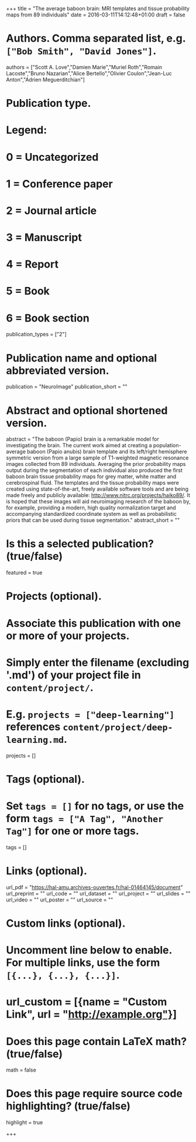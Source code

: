+++
title = "The average baboon brain: MRI templates and tissue probability maps from 89 individuals"
date = 2016-03-11T14:12:48+01:00
draft = false

# Authors. Comma separated list, e.g. `["Bob Smith", "David Jones"]`.
authors = ["Scott A. Love","Damien Marie","Muriel Roth","Romain Lacoste","Bruno Nazarian","Alice Bertello","Olivier Coulon","Jean-Luc Anton","Adrien Meguerditchian"]

# Publication type.
# Legend:
# 0 = Uncategorized
# 1 = Conference paper
# 2 = Journal article
# 3 = Manuscript
# 4 = Report
# 5 = Book
# 6 = Book section
publication_types = ["2"]

# Publication name and optional abbreviated version.
publication = "NeuroImage"
publication_short = ""

# Abstract and optional shortened version.
abstract = "The baboon (Papio) brain is a remarkable model for investigating the brain. The current work aimed at creating a population-average baboon (Papio anubis) brain template and its left/right hemisphere symmetric version from a large sample of T1-weighted magnetic resonance images collected from 89 individuals. Averaging the prior probability maps output during the segmentation of each individual also produced the first baboon brain tissue probability maps for grey matter, white matter and cerebrospinal fluid. The templates and the tissue probability maps were created using state-of-the-art, freely available software tools and are being made freely and publicly available: http://www.nitrc.org/projects/haiko89/. It is hoped that these images will aid neuroimaging research of the baboon by, for example, providing a modern, high quality normalization target and accompanying standardized coordinate system as well as probabilistic priors that can be used during tissue segmentation."
abstract_short = ""


# Is this a selected publication? (true/false)
featured = true

# Projects (optional).
#   Associate this publication with one or more of your projects.
#   Simply enter the filename (excluding '.md') of your project file in `content/project/`.
#   E.g. `projects = ["deep-learning"]` references `content/project/deep-learning.md`.
projects = []

# Tags (optional).
#   Set `tags = []` for no tags, or use the form `tags = ["A Tag", "Another Tag"]` for one or more tags.
tags = []

# Links (optional).
url_pdf = "https://hal-amu.archives-ouvertes.fr/hal-01464145/document"
url_preprint = ""
url_code = ""
url_dataset = ""
url_project = ""
url_slides = ""
url_video = ""
url_poster = ""
url_source = ""

# Custom links (optional).
#   Uncomment line below to enable. For multiple links, use the form `[{...}, {...}, {...}]`.
# url_custom = [{name = "Custom Link", url = "http://example.org"}]

# Does this page contain LaTeX math? (true/false)
math = false

# Does this page require source code highlighting? (true/false)
highlight = true


+++
